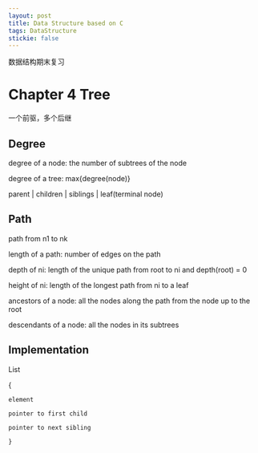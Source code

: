 ```yaml
---
layout: post
title: Data Structure based on C
tags: DataStructure
stickie: false
---
```


数据结构期末复习

# Chapter 4  Tree

一个前驱，多个后继

## Degree

degree of a node: the number of subtrees of the node

degree of a tree: max{degree(node)}

parent | children | siblings | leaf(terminal node)

## Path

path from n1 to nk

length of a path: number of edges on the path

depth of ni: length of the unique path from root to ni and depth(root) = 0

height of ni: length of the longest path from ni to a leaf

ancestors of a node: all the nodes along the path from the node up to the root

descendants of a node: all the nodes in its subtrees

## Implementation

List

{

    element
    
    pointer to first child
    
    pointer to next sibling
    
    }




